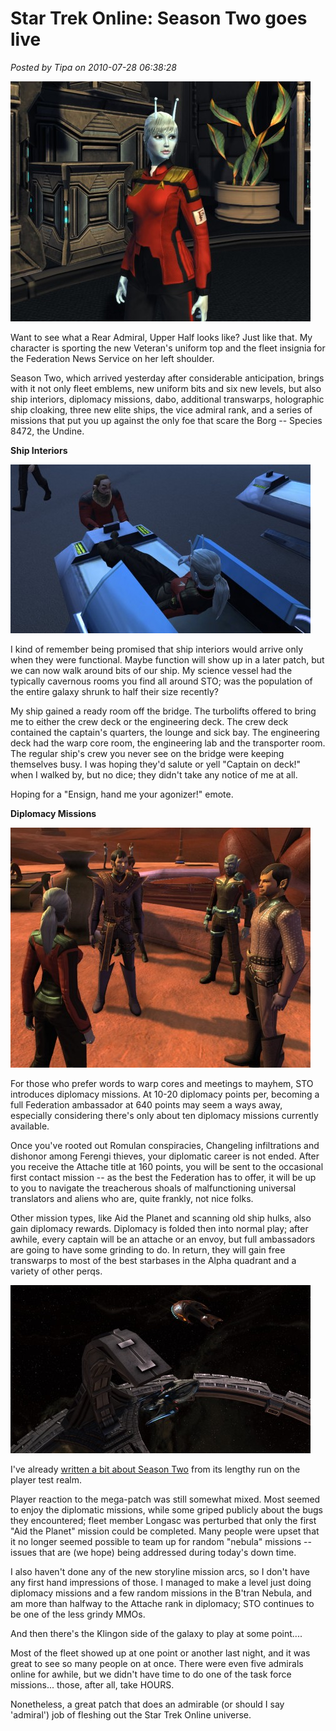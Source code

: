 # Star Trek Online: Season Two goes live

*Posted by Tipa on 2010-07-28 06:38:28*

[![](../uploads/2010/07/GameClient-2010-07-27-23-44-31-47-480x384.jpg "Rear Admiral, Upper Half Tipa D'zoph")](../uploads/2010/07/GameClient-2010-07-27-23-44-31-47.jpg)

Want to see what a Rear Admiral, Upper Half looks like? Just like that. My character is sporting the new Veteran's uniform top and the fleet insignia for the Federation News Service on her left shoulder.

Season Two, which arrived yesterday after considerable anticipation, brings with it not only fleet emblems, new uniform bits and six new levels, but also ship interiors, diplomacy missions, dabo, additional transwarps, holographic ship cloaking, three new elite ships, the vice admiral rank, and a series of missions that put you up against the only foe that scare the Borg -- Species 8472, the Undine.

**Ship Interiors**

[![](../uploads/2010/07/GameClient-2010-07-27-23-30-52-78-480x270.jpg "Sick Bay")](../uploads/2010/07/GameClient-2010-07-27-23-30-52-78.jpg)

I kind of remember being promised that ship interiors would arrive only when they were functional. Maybe function will show up in a later patch, but we can now walk around bits of our ship. My science vessel had the typically cavernous rooms you find all around STO; was the population of the entire galaxy shrunk to half their size recently?

My ship gained a ready room off the bridge. The turbolifts offered to bring me to either the crew deck or the engineering deck. The crew deck contained the captain's quarters, the lounge and sick bay. The engineering deck had the warp core room, the engineering lab and the transporter room. The regular ship's crew you never see on the bridge were keeping themselves busy. I was hoping they'd salute or yell "Captain on deck!" when I walked by, but no dice; they didn't take any notice of me at all.

Hoping for a "Ensign, hand me your agonizer!" emote.

**Diplomacy Missions**

[![](../uploads/2010/07/GameClient-2010-07-26-00-00-59-98-480x384.jpg "Romulan diplomacy")](../uploads/2010/07/GameClient-2010-07-26-00-00-59-98.jpg)

For those who prefer words to warp cores and meetings to mayhem, STO introduces diplomacy missions. At 10-20 diplomacy points per, becoming a full Federation ambassador at 640 points may seem a ways away, especially considering there's only about ten diplomacy missions currently available.

Once you've rooted out Romulan conspiracies, Changeling infiltrations and dishonor among Ferengi thieves, your diplomatic career is not ended. After you receive the Attache title at 160 points, you will be sent to the occasional first contact mission -- as the best the Federation has to offer, it will be up to you to navigate the treacherous shoals of malfunctioning universal translators and aliens who are, quite frankly, not nice folks.

Other mission types, like Aid the Planet and scanning old ship hulks, also gain diplomacy rewards. Diplomacy is folded then into normal play; after awhile, every captain will be an attache or an envoy, but full ambassadors are going to have some grinding to do. In return, they will gain free transwarps to most of the best starbases in the Alpha quadrant and a variety of other perqs.

[![](../uploads/2010/07/GameClient-2010-07-10-15-23-50-86-480x269.jpg "The USS Monterey and an illusory Ferengi ship at DS9")](../uploads/2010/07/GameClient-2010-07-10-15-23-50-86.jpg)

I've already [written a bit about Season Two](../index.php/2010/07/10/sto-how-to-choose-your-dabo-girl/) from its lengthy run on the player test realm.

Player reaction to the mega-patch was still somewhat mixed. Most seemed to enjoy the diplomatic missions, while some griped publicly about the bugs they encountered; fleet member Longasc was perturbed that only the first "Aid the Planet" mission could be completed. Many people were upset that it no longer seemed possible to team up for random "nebula" missions -- issues that are (we hope) being addressed during today's down time.

I also haven't done any of the new storyline mission arcs, so I don't have any first hand impressions of those. I managed to make a level just doing diplomacy missions and a few random missions in the B'tran Nebula, and am more than halfway to the Attache rank in diplomacy; STO continues to be one of the less grindy MMOs.

And then there's the Klingon side of the galaxy to play at some point....

Most of the fleet showed up at one point or another last night, and it was great to see so many people on at once. There were even five admirals online for awhile, but we didn't have time to do one of the task force missions... those, after all, take HOURS.

Nonetheless, a great patch that does an admirable (or should I say 'admiral') job of fleshing out the Star Trek Online universe.

